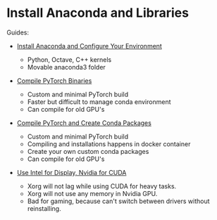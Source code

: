 # Install Anaconda and Libraries

Guides:

- [Install Anaconda and Configure Your Environment](dlml_anaconda.md)
  - Python, Octave, C++ kernels
  - Movable anaconda3 folder

- [Compile PyTorch Binaries](compile_pytorch.md)
  - Custom and minimal PyTorch build
  - Faster but difficult to manage conda environment
  - Can compile for old GPU's
- [Compile PyTorch and Create Conda Packages](conda_pytorch.md)
  - Custom and minimal PyTorch build
  - Compiling and installations happens in docker container
  - Create your own custom conda packages
  - Can compile for old GPU's

- [Use Intel for Display, Nvidia for CUDA](nvidia_headless.md)
  - Xorg will not lag while using CUDA for heavy tasks.
  - Xorg will not use any memory in Nvidia GPU.
  - Bad for gaming, because can't switch between drivers without reinstalling.

